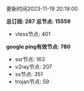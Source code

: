 更新时间2023-11-19 20:19:00

**总订阅: 287**
**总节点: 15559**
- vless节点: 401

**google ping有效节点: 780**
- ssr节点: 163
- v2ray节点: 207
- ss节点: 351
- trojan节点: 59
